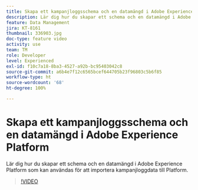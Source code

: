```yaml
---
title: Skapa ett kampanjloggsschema och en datamängd i Adobe Experience Platform
description: Lär dig hur du skapar ett schema och en datamängd i Adobe Experience Platform som kan användas för att importera kampanjloggdata till Platform.
feature: Data Management
jira: KT-8161
thumbnail: 336903.jpg
doc-type: feature video
activity: use
team: TM
role: Developer
level: Experienced
exl-id: f10c7a18-8ba3-4527-a92b-bc95403042c8
source-git-commit: a6b4e7f12c6565bcef644705b23f96803c5b6f85
workflow-type: ht
source-wordcount: '68'
ht-degree: 100%

---
```


# Skapa ett kampanjloggsschema och en datamängd i Adobe Experience Platform

Lär dig hur du skapar ett schema och en datamängd i Adobe Experience Platform som kan användas för att importera kampanjloggdata till Platform.

>[!VIDEO](https://video.tv.adobe.com/v/336903?quality=12&learn=on)
